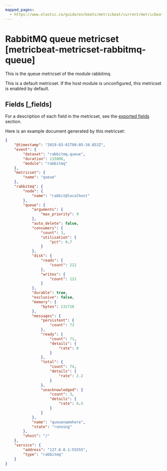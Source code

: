 ```yaml
---
mapped_pages:
  - https://www.elastic.co/guide/en/beats/metricbeat/current/metricbeat-metricset-rabbitmq-queue.html
---
```


<!-- This file is generated! See scripts/mage/docs_collector.go -->

# RabbitMQ queue metricset [metricbeat-metricset-rabbitmq-queue]

This is the queue metricset of the module rabbitmq.

This is a default metricset. If the host module is unconfigured, this metricset is enabled by default.

## Fields [_fields]

For a description of each field in the metricset, see the [exported fields](/reference/metricbeat/exported-fields-rabbitmq.md) section.

Here is an example document generated by this metricset:

```json
{
    "@timestamp": "2019-03-01T08:05:34.853Z",
    "event": {
        "dataset": "rabbitmq.queue",
        "duration": 115000,
        "module": "rabbitmq"
    },
    "metricset": {
        "name": "queue"
    },
    "rabbitmq": {
        "node": {
            "name": "rabbit@localhost"
        },
        "queue": {
            "arguments": {
                "max_priority": 9
            },
            "auto_delete": false,
            "consumers": {
                "count": 3,
                "utilisation": {
                    "pct": 0.7
                }
            },
            "disk": {
                "reads": {
                    "count": 212
                },
                "writes": {
                    "count": 121
                }
            },
            "durable": true,
            "exclusive": false,
            "memory": {
                "bytes": 232720
            },
            "messages": {
                "persistent": {
                    "count": 73
                },
                "ready": {
                    "count": 71,
                    "details": {
                        "rate": 0
                    }
                },
                "total": {
                    "count": 74,
                    "details": {
                        "rate": 2.2
                    }
                },
                "unacknowledged": {
                    "count": 3,
                    "details": {
                        "rate": 0.5
                    }
                }
            },
            "name": "queuenamehere",
            "state": "running"
        },
        "vhost": "/"
    },
    "service": {
        "address": "127.0.0.1:55555",
        "type": "rabbitmq"
    }
}
```
